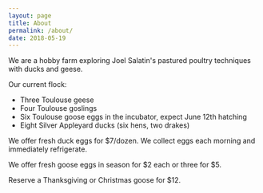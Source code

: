 ```yaml
---
layout: page
title: About
permalink: /about/
date: 2018-05-19
---
```


We are a hobby farm exploring Joel Salatin's pastured poultry techniques with ducks and geese.

Our current flock:
* Three Toulouse geese
* Four Toulouse goslings
* Six Toulouse goose eggs in the incubator, expect June 12th hatching
* Eight Silver Appleyard ducks (six hens, two drakes)

We offer fresh duck eggs for $7/dozen.  We collect eggs each morning and immediately refrigerate.

We offer fresh goose eggs in season for $2 each or three for $5.

Reserve a Thanksgiving or Christmas goose for $12.
